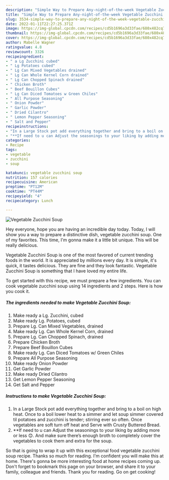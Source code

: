 ```yaml
---
description: "Simple Way to Prepare Any-night-of-the-week Vegetable Zucchini Soup"
title: "Simple Way to Prepare Any-night-of-the-week Vegetable Zucchini Soup"
slug: 3534-simple-way-to-prepare-any-night-of-the-week-vegetable-zucchini-soup
date: 2022-01-11T22:27:25.371Z
image: https://img-global.cpcdn.com/recipes/cd5b1696a3d33fae/680x482cq70/vegetable-zucchini-soup-recipe-main-photo.jpg
thumbnail: https://img-global.cpcdn.com/recipes/cd5b1696a3d33fae/680x482cq70/vegetable-zucchini-soup-recipe-main-photo.jpg
cover: https://img-global.cpcdn.com/recipes/cd5b1696a3d33fae/680x482cq70/vegetable-zucchini-soup-recipe-main-photo.jpg
author: Mabelle Wagner
ratingvalue: 4.8
reviewcount: 3326
recipeingredient:
- " a Lg Zucchini cubed"
- " Lg Potatoes cubed"
- " Lg Can Mixed Vegetables drained"
- " Lg Can Whole Kernel Corn drained"
- " Lg Can Chopped Spinach drained"
- " Chicken Broth"
- " Beef Bouillon Cubes"
- " Lg Can Diced Tomatoes w Green Chiles"
- " All Purpose Seasoning"
- " Onion Powder"
- " Garlic Powder"
- " Dried Cilantro"
- " Lemon Pepper Seasoning"
- " Salt and Pepper"
recipeinstructions:
- "In a Large Stock pot add everything together and bring to a boil on high heat. Once to a boil lower heat to a simmer and let soup simmer covered til potatoes and zucchini is tender; stirring ever so often. Once vegetables are soft turn off heat and Serve with Crusty Buttered Bread."
- "**If need to u can Adjust the seasonings to your liking by adding more or less 😊. And make sure there’s enough broth to completely cover the vegetables to cook them and extra for the soup."
categories:
- Recipe
tags:
- vegetable
- zucchini
- soup

katakunci: vegetable zucchini soup 
nutrition: 157 calories
recipecuisine: American
preptime: "PT12M"
cooktime: "PT44M"
recipeyield: "4"
recipecategory: Lunch

---
```



![Vegetable Zucchini Soup](https://img-global.cpcdn.com/recipes/cd5b1696a3d33fae/680x482cq70/vegetable-zucchini-soup-recipe-main-photo.jpg)

Hey everyone, hope you are having an incredible day today. Today, I will show you a way to prepare a distinctive dish, vegetable zucchini soup. One of my favorites. This time, I'm gonna make it a little bit unique. This will be really delicious.



Vegetable Zucchini Soup is one of the most favored of current trending foods in the world. It is appreciated by millions every day. It is simple, it's quick, it tastes delicious. They are fine and they look fantastic. Vegetable Zucchini Soup is something that I have loved my entire life.


To get started with this recipe, we must prepare a few ingredients. You can cook vegetable zucchini soup using 14 ingredients and 2 steps. Here is how you cook it.

<!--inarticleads1-->

##### The ingredients needed to make Vegetable Zucchini Soup:

1. Make ready  a Lg. Zucchini, cubed
1. Make ready  Lg. Potatoes, cubed
1. Prepare  Lg. Can Mixed Vegetables, drained
1. Make ready  Lg. Can Whole Kernel Corn, drained
1. Prepare  Lg. Can Chopped Spinach, drained
1. Prepare  Chicken Broth
1. Prepare  Beef Bouillon Cubes
1. Make ready  Lg. Can Diced Tomatoes w/ Green Chiles
1. Prepare  All Purpose Seasoning
1. Make ready  Onion Powder
1. Get  Garlic Powder
1. Make ready  Dried Cilantro
1. Get  Lemon Pepper Seasoning
1. Get  Salt and Pepper




<!--inarticleads2-->

##### Instructions to make Vegetable Zucchini Soup:

1. In a Large Stock pot add everything together and bring to a boil on high heat. Once to a boil lower heat to a simmer and let soup simmer covered til potatoes and zucchini is tender; stirring ever so often. Once vegetables are soft turn off heat and Serve with Crusty Buttered Bread.
1. **If need to u can Adjust the seasonings to your liking by adding more or less 😊. And make sure there’s enough broth to completely cover the vegetables to cook them and extra for the soup.




So that is going to wrap it up with this exceptional food vegetable zucchini soup recipe. Thanks so much for reading. I'm confident you will make this at home. There's gonna be more interesting food at home recipes coming up. Don't forget to bookmark this page on your browser, and share it to your family, colleague and friends. Thank you for reading. Go on get cooking!
